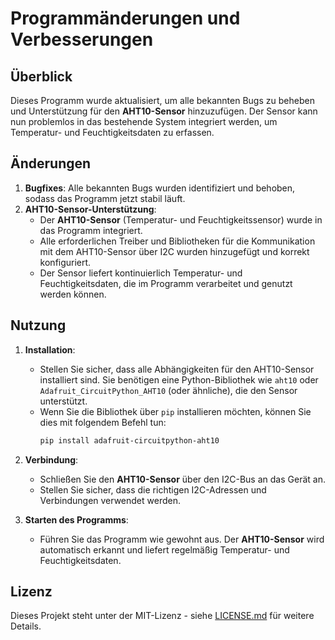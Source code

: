 # Programmänderungen und Verbesserungen

## Überblick
Dieses Programm wurde aktualisiert, um alle bekannten Bugs zu beheben und Unterstützung für den **AHT10-Sensor** hinzuzufügen. Der Sensor kann nun problemlos in das bestehende System integriert werden, um Temperatur- und Feuchtigkeitsdaten zu erfassen.

## Änderungen
1. **Bugfixes**: Alle bekannten Bugs wurden identifiziert und behoben, sodass das Programm jetzt stabil läuft.
2. **AHT10-Sensor-Unterstützung**:
   - Der **AHT10-Sensor** (Temperatur- und Feuchtigkeitssensor) wurde in das Programm integriert.
   - Alle erforderlichen Treiber und Bibliotheken für die Kommunikation mit dem AHT10-Sensor über I2C wurden hinzugefügt und korrekt konfiguriert.
   - Der Sensor liefert kontinuierlich Temperatur- und Feuchtigkeitsdaten, die im Programm verarbeitet und genutzt werden können.

## Nutzung
1. **Installation**: 
   - Stellen Sie sicher, dass alle Abhängigkeiten für den AHT10-Sensor installiert sind. Sie benötigen eine Python-Bibliothek wie `aht10` oder `Adafruit_CircuitPython_AHT10` (oder ähnliche), die den Sensor unterstützt.
   - Wenn Sie die Bibliothek über `pip` installieren möchten, können Sie dies mit folgendem Befehl tun:
     ```bash
     pip install adafruit-circuitpython-aht10
     ```

2. **Verbindung**: 
   - Schließen Sie den **AHT10-Sensor** über den I2C-Bus an das Gerät an.
   - Stellen Sie sicher, dass die richtigen I2C-Adressen und Verbindungen verwendet werden.

3. **Starten des Programms**: 
   - Führen Sie das Programm wie gewohnt aus. Der **AHT10-Sensor** wird automatisch erkannt und liefert regelmäßig Temperatur- und Feuchtigkeitsdaten.

## Lizenz
Dieses Projekt steht unter der MIT-Lizenz - siehe [LICENSE.md](LICENSE.md) für weitere Details.


